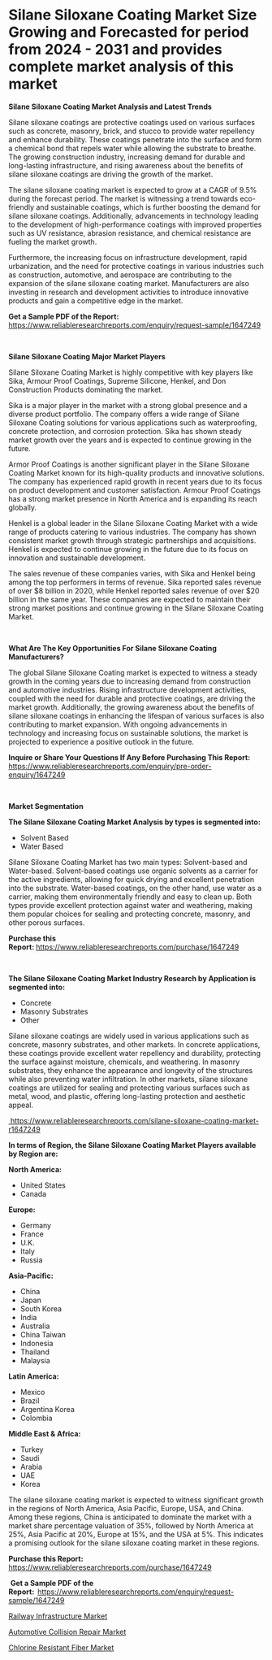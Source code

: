 <p><h1>Silane Siloxane Coating Market Size Growing and Forecasted for period from 2024 - 2031 and provides complete market analysis of this market</h1></p><p><strong>Silane Siloxane Coating Market Analysis and Latest Trends</strong></p>
<p><p>Silane siloxane coatings are protective coatings used on various surfaces such as concrete, masonry, brick, and stucco to provide water repellency and enhance durability. These coatings penetrate into the surface and form a chemical bond that repels water while allowing the substrate to breathe. The growing construction industry, increasing demand for durable and long-lasting infrastructure, and rising awareness about the benefits of silane siloxane coatings are driving the growth of the market.</p><p>The silane siloxane coating market is expected to grow at a CAGR of 9.5% during the forecast period. The market is witnessing a trend towards eco-friendly and sustainable coatings, which is further boosting the demand for silane siloxane coatings. Additionally, advancements in technology leading to the development of high-performance coatings with improved properties such as UV resistance, abrasion resistance, and chemical resistance are fueling the market growth.</p><p>Furthermore, the increasing focus on infrastructure development, rapid urbanization, and the need for protective coatings in various industries such as construction, automotive, and aerospace are contributing to the expansion of the silane siloxane coating market. Manufacturers are also investing in research and development activities to introduce innovative products and gain a competitive edge in the market.</p></p>
<p><strong>Get a Sample PDF of the Report:&nbsp;</strong> <a href="https://www.reliableresearchreports.com/enquiry/request-sample/1647249">https://www.reliableresearchreports.com/enquiry/request-sample/1647249</a></p>
<p>&nbsp;</p>
<p><strong>Silane Siloxane Coating Major Market Players</strong></p>
<p><p>Silane Siloxane Coating Market is highly competitive with key players like Sika, Armour Proof Coatings, Supreme Silicone, Henkel, and Don Construction Products dominating the market. </p><p>Sika is a major player in the market with a strong global presence and a diverse product portfolio. The company offers a wide range of Silane Siloxane Coating solutions for various applications such as waterproofing, concrete protection, and corrosion protection. Sika has shown steady market growth over the years and is expected to continue growing in the future. </p><p>Armor Proof Coatings is another significant player in the Silane Siloxane Coating Market known for its high-quality products and innovative solutions. The company has experienced rapid growth in recent years due to its focus on product development and customer satisfaction. Armour Proof Coatings has a strong market presence in North America and is expanding its reach globally.</p><p>Henkel is a global leader in the Silane Siloxane Coating Market with a wide range of products catering to various industries. The company has shown consistent market growth through strategic partnerships and acquisitions. Henkel is expected to continue growing in the future due to its focus on innovation and sustainable development.</p><p>The sales revenue of these companies varies, with Sika and Henkel being among the top performers in terms of revenue. Sika reported sales revenue of over $8 billion in 2020, while Henkel reported sales revenue of over $20 billion in the same year. These companies are expected to maintain their strong market positions and continue growing in the Silane Siloxane Coating Market.</p></p>
<p>&nbsp;</p>
<p><strong>What Are The Key Opportunities For Silane Siloxane Coating Manufacturers?</strong></p>
<p><p>The global Silane Siloxane Coating market is expected to witness a steady growth in the coming years due to increasing demand from construction and automotive industries. Rising infrastructure development activities, coupled with the need for durable and protective coatings, are driving the market growth. Additionally, the growing awareness about the benefits of silane siloxane coatings in enhancing the lifespan of various surfaces is also contributing to market expansion. With ongoing advancements in technology and increasing focus on sustainable solutions, the market is projected to experience a positive outlook in the future.</p></p>
<p><strong>Inquire or Share Your Questions If Any Before Purchasing This Report:</strong> <a href="https://www.reliableresearchreports.com/enquiry/pre-order-enquiry/1647249">https://www.reliableresearchreports.com/enquiry/pre-order-enquiry/1647249</a></p>
<p>&nbsp;</p>
<p><strong>Market Segmentation</strong></p>
<p><strong>The Silane Siloxane Coating Market Analysis by types is segmented into:</strong></p>
<p><ul><li>Solvent Based</li><li>Water Based</li></ul></p>
<p><p>Silane Siloxane Coating Market has two main types: Solvent-based and Water-based. Solvent-based coatings use organic solvents as a carrier for the active ingredients, allowing for quick drying and excellent penetration into the substrate. Water-based coatings, on the other hand, use water as a carrier, making them environmentally friendly and easy to clean up. Both types provide excellent protection against water and weathering, making them popular choices for sealing and protecting concrete, masonry, and other porous surfaces.</p></p>
<p><strong>Purchase this Report:&nbsp;</strong><a href="https://www.reliableresearchreports.com/purchase/1647249">https://www.reliableresearchreports.com/purchase/1647249</a></p>
<p>&nbsp;</p>
<p><strong>The Silane Siloxane Coating Market Industry Research by Application is segmented into:</strong></p>
<p><ul><li>Concrete</li><li>Masonry Substrates</li><li>Other</li></ul></p>
<p><p>Silane siloxane coatings are widely used in various applications such as concrete, masonry substrates, and other markets. In concrete applications, these coatings provide excellent water repellency and durability, protecting the surface against moisture, chemicals, and weathering. In masonry substrates, they enhance the appearance and longevity of the structures while also preventing water infiltration. In other markets, silane siloxane coatings are utilized for sealing and protecting various surfaces such as metal, wood, and plastic, offering long-lasting protection and aesthetic appeal.</p></p>
<p><a href="https://www.reliableresearchreports.com/silane-siloxane-coating-market-r1647249">&nbsp;https://www.reliableresearchreports.com/silane-siloxane-coating-market-r1647249</a></p>
<p><strong>In terms of Region, the Silane Siloxane Coating Market Players available by Region are:</strong></p>
<p>
    <p> <strong> North America: </strong>
        <ul>
            <li>United States</li>
            <li>Canada</li>
        </ul>
        </p> 
    <p> <strong> Europe: </strong>
        <ul>
            <li>Germany</li>
            <li>France</li>
            <li>U.K.</li>
            <li>Italy</li>
            <li>Russia</li>
        </ul>
        </p> 
    <p> <strong> Asia-Pacific: </strong>
        <ul>
            <li>China</li>
            <li>Japan</li>
            <li>South Korea</li>
            <li>India</li>
            <li>Australia</li>
            <li>China Taiwan</li>
            <li>Indonesia</li>
            <li>Thailand</li>
            <li>Malaysia</li>
        </ul>
        </p> 
    <p> <strong> Latin America: </strong>
        <ul>
            <li>Mexico</li>
            <li>Brazil</li>
            <li>Argentina Korea</li>
            <li>Colombia</li>
        </ul>
        </p> 
    <p> <strong> Middle East & Africa: </strong>
        <ul>
            <li>Turkey</li>
            <li>Saudi</li>
            <li>Arabia</li>
            <li>UAE</li>
            <li>Korea</li>
        </ul>
    </p>
    </p>
<p><p>The silane siloxane coating market is expected to witness significant growth in the regions of North America, Asia Pacific, Europe, USA, and China. Among these regions, China is anticipated to dominate the market with a market share percentage valuation of 35%, followed by North America at 25%, Asia Pacific at 20%, Europe at 15%, and the USA at 5%. This indicates a promising outlook for the silane siloxane coating market in these regions.</p></p>
<p><strong>Purchase this Report: </strong><a href="https://www.reliableresearchreports.com/purchase/1647249">https://www.reliableresearchreports.com/purchase/1647249</a></p>
<p>&nbsp;<strong>Get a Sample PDF of the Report:&nbsp;&nbsp;</strong><a href="https://www.reliableresearchreports.com/enquiry/request-sample/1647249">https://www.reliableresearchreports.com/enquiry/request-sample/1647249</a></p>
<p><strong></strong></p>
<p><p><a href="https://medium.com/@soloncarter54/emerging-trends-in-railway-infrastructure-market-global-outlook-and-future-prospects-from-2024-159a5e7c6d6e">Railway Infrastructure Market</a></p><p><a href="https://medium.com/@obiemante_40648/automotive-collision-repair-market-global-market-insights-and-sales-trends-2024-to-2031-fb978db61b1f">Automotive Collision Repair Market</a></p><p><a href="https://github.com/fxdvmliw90/Market-Research-Report-List-1/blob/main/chlorine-resistant-fiber-market.md">Chlorine Resistant Fiber Market</a></p></p>